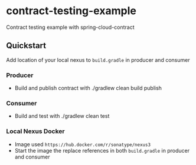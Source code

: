 # contract-testing-example

Contract testing example with spring-cloud-contract

## Quickstart

Add location of your local nexus to `build.gradle` in producer and consumer

### Producer

- Build and publish contract with ./gradlew clean build publish

### Consumer

- Build and test with ./gradlew clean test

### Local Nexus Docker

- Image used `https://hub.docker.com/r/sonatype/nexus3`
- Start the image the replace references in both `build.gradle` in producer and consumer
